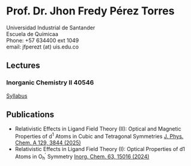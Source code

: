 # Prof. Dr. Jhon Fredy Pérez Torres
Universidad Industrial de Santander \
Escuela de Químicaa \
Phone: +57 634400 ext 1049 \
email: jfperezt (at) uis.edu.co 
## Lectures
### Inorganic Chemistry II 40546
[Syllabus](gbqtuis.github.io/syllabus-InorgChemII-24732.pdf)
## Publications
- Relativistic Effects in Ligand Field Theory (II): Optical and Magnetic Properties of d<sup>1</sup> Atoms in Cubic and Tetragonal Symmetries
  [J. Phys. Chem. A 129, 3844 (2025)](https://doi.org/10.1021/acs.jpca.5c01052)
- Relativistic Effects in Ligand Field Theory (I): Optical Properties of d1 Atoms in O<sub>h</sub><sup>′</sup> Symmetry
  [Inorg. Chem. 63, 15016 (2024)](https://doi.org/10.1021/acs.inorgchem.4c01771)


